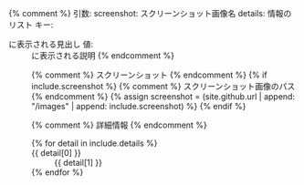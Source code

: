 {% comment %}
引数:
  screenshot: スクリーンショット画像名
  details: 情報のリスト
    キー: <dt>に表示される見出し
    値: <dd>に表示される説明
{% endcomment %}

<p>
  {% comment %}
  スクリーンショット
  {% endcomment %}
  {% if include.screenshot %}
    {% comment %}
    スクリーンショット画像のパス
    {% endcomment %}
    {% assign screenshot = (site.github.url | append: "/images" | append: include.screenshot) %}
    <amp-img
      class  = "screenshot"
      layout = "responsive"
      height = "1"
      width  = "2"
      alt    = "スクリーンショット"
      src    = "{{ screenshot }}"
      tabindex>
    </amp-img>
  {% endif %}

  {% comment %}
  詳細情報
  {% endcomment %}
  <dl>
    {% for detail in include.details %}
      <dt>{{ detail[0] }}</dt>
      <dd>{{ detail[1] }}</dd>
    {% endfor %}
  </dl>
</p>
